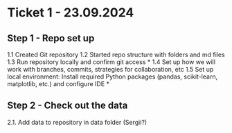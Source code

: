 # Ticket 1 - 23.09.2024

## Step 1 - Repo set up
1.1 Created Git repository
1.2 Started repo structure with folders and md files
1.3 Run repository locally and confirm git access *
1.4 Set up how we will work with branches, commits, strategies for collaboration, etc
1.5 Set up local environment: Install required Python packages (pandas, scikit-learn, matplotlib, etc.) and configure IDE *

## Step 2 - Check out the data
2.1. Add data to repository in data folder (Sergii?)